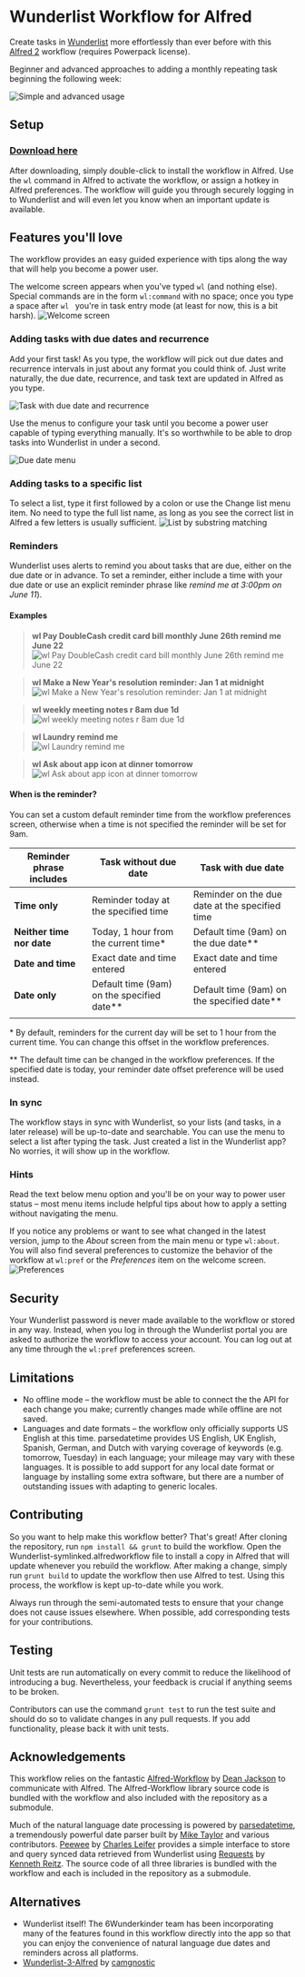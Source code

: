 Wunderlist Workflow for Alfred
==========================

Create tasks in [Wunderlist](http://wunderlist.com) more effortlessly than ever before with this [Alfred 2](http://www.alfredapp.com/) workflow (requires Powerpack license). 

Beginner and advanced approaches to adding a monthly repeating task beginning the following week:

![Simple and advanced usage](https://cloud.githubusercontent.com/assets/507058/7975455/ff5acaea-0a3b-11e5-93f9-74b4b14039dc.gif)

Setup
-----

### [Download here](https://raw.github.com/idpaterson/alfred-wunderlist-workflow/master/Wunderlist.alfredworkflow)

After downloading, simply double-click to install the workflow in Alfred. Use the `wl` command in Alfred to activate the workflow, or assign a hotkey in Alfred preferences. The workflow will guide you through securely logging in to Wunderlist and will even let you know when an important update is available.

Features you'll love
--------

The workflow provides an easy guided experience with tips along the way that will help you become a power user. 

The welcome screen appears when you've typed `wl` (and nothing else). Special commands are in the form `wl:command` with no space; once you type a space after `wl ` you're in task entry mode (at least for now, this is a bit harsh).
![Welcome screen](https://cloud.githubusercontent.com/assets/507058/11870946/fffcff2e-a499-11e5-8528-5cfa0778dfed.png)


### Adding tasks with due dates and recurrence

Add your first task! As you type, the workflow will pick out due dates and recurrence intervals in just about any format you could think of. Just write naturally, the due date, recurrence, and task text are updated in Alfred as you type.

![Task with due date and recurrence](https://cloud.githubusercontent.com/assets/507058/11858336/bbcb7c1a-a42e-11e5-85f6-414aa82fcbbb.png)

Use the menus to configure your task until you become a power user capable of typing everything manually. It's so worthwhile to be able to drop tasks into Wunderlist in under a second.

![Due date menu](https://cloud.githubusercontent.com/assets/507058/7895423/d67861e4-065a-11e5-95fa-2bedeb70432b.png)

### Adding tasks to a specific list

To select a list, type it first followed by a colon or use the Change list menu item. No need to type the full list name, as long as you see the correct list in Alfred a few letters is usually sufficient.
![List by substring matching](https://cloud.githubusercontent.com/assets/507058/11858365/e43c56d8-a42e-11e5-9ec6-4494579525a0.png)

### Reminders

Wunderlist uses alerts to remind you about tasks that are due, either on the due date or in advance. To set a reminder, either include a time with your due date or use an explicit reminder phrase like *remind me at 3:00pm on June 11*). 

#### Examples

> **wl Pay DoubleCash credit card bill monthly June 26th remind me June 22**<br/>
![wl Pay DoubleCash credit card bill monthly June 26th remind me June 22](https://cloud.githubusercontent.com/assets/507058/8271997/4779e33e-1800-11e5-91f4-55867bf1473a.png)

> **wl Make a New Year's resolution reminder: Jan 1 at midnight**<br/>
![wl Make a New Year's resolution reminder: Jan 1 at midnight](https://cloud.githubusercontent.com/assets/507058/8272030/c21fa028-1801-11e5-812a-fc66e4b9a232.png)

> **wl weekly meeting notes r 8am due 1d**<br/>
![wl weekly meeting notes r 8am due 1d](https://cloud.githubusercontent.com/assets/507058/8272020/5b49fd8a-1801-11e5-9d27-9851a8385bdc.png)

> **wl Laundry remind me**<br/>
![wl Laundry remind me](https://cloud.githubusercontent.com/assets/507058/8272070/6c15c502-1803-11e5-9a17-ed65b1a98f20.png)

> **wl Ask about app icon at dinner tomorrow**<br/>
![wl Ask about app icon at dinner tomorrow](https://cloud.githubusercontent.com/assets/507058/11858195/5593905a-a42d-11e5-8e66-9b27afb31f23.png)

#### When is the reminder?

You can set a custom default reminder time from the workflow preferences screen, otherwise when a time is not specified the reminder will be set for 9am.

|  Reminder phrase includes |           Task without due date            |               Task with due date               |
| ------------------------- | ------------------------------------------ | ---------------------------------------------- |
| **Time only**             | Reminder today at the specified time       | Reminder on the due date at the specified time |
| **Neither time nor date** | Today, 1 hour from the current time*       | Default time (9am) on the due date**            |
| **Date and time**         | Exact date and time entered                | Exact date and time entered                    |
| **Date only**             | Default time (9am) on the specified date** | Default time (9am) on the specified date**     |
|                           |                                            |                                                |

\* By default, reminders for the current day will be set to 1 hour from the current time. You can change this offset in the workflow preferences.

\*\* The default time can be changed in the workflow preferences. If the specified date is today, your reminder date offset preference will be used instead.

### In sync

The workflow stays in sync with Wunderlist, so your lists (and tasks, in a later release) will be up-to-date and searchable. You can use the menu to select a list after typing the task. Just created a list in the Wunderlist app? No worries, it will show up in the workflow.

### Hints

Read the text below menu option and you'll be on your way to power user status – most menu items include helpful tips about how to apply a setting without navigating the menu.

If you notice any problems or want to see what changed in the latest version, jump to the *About* screen from the main menu or type `wl:about`. You will also find several preferences to customize the behavior of the workflow at `wl:pref` or the *Preferences* item on the welcome screen.
![Preferences](https://cloud.githubusercontent.com/assets/507058/11939113/c132fd14-a7ed-11e5-8fd1-9e3727acee26.png)


Security
-----------

Your Wunderlist password is never made available to the workflow or stored in any way. Instead, when you log in through the Wunderlist portal you are asked to authorize the workflow to access your account. You can log out at any time through the `wl:pref` preferences screen.

Limitations
-----------

* No offline mode – the workflow must be able to connect the the API for each change you make; currently changes made while offline are not saved.
* Languages and date formats – the workflow only officially supports US English at this time. parsedatetime provides US English, UK English, Spanish, German, and Dutch with varying coverage of keywords (e.g. tomorrow, Tuesday) in each language; your mileage may vary with these languages. It is possible to add support for any local date format or language by installing some extra software, but there are a number of outstanding issues with adapting to generic locales.

Contributing
------------

So you want to help make this workflow better? That's great! <!-- Oops, the Python version does not have documentation yet.
Please see [the documentation](http://idpaterson.github.io/alfred-wunderlist-workflow/) for an introduction to the structure of this workflow.
-->After cloning the repository, run `npm install && grunt` to build the workflow. Open the Wunderlist-symlinked.alfredworkflow file to install a copy in Alfred that will update whenever you rebuild the workflow. After making a change, simply run `grunt build` to update the workflow then use Alfred to test. Using this process, the workflow is kept up-to-date while you work.

Always run through the semi-automated tests to ensure that your change does not cause issues elsewhere. When possible, add corresponding tests for your contributions.

Testing
-------

Unit tests are run automatically on every commit to reduce the likelihood of introducing a bug. Nevertheless, your feedback is crucial if anything seems to be broken.

Contributors can use the command `grunt test` to run the test suite and should do so to validate changes in any pull requests. If you add functionality, please back it with unit tests.

Acknowledgements
----------------

This workflow relies on the fantastic [Alfred-Workflow](https://github.com/deanishe/alfred-workflow) by [Dean Jackson](https://github.com/deanishe) to communicate with Alfred. The Alfred-Workflow library source code is bundled with the workflow and also included with the repository as a submodule.

Much of the natural language date processing is powered by [parsedatetime](https://github.com/bear/parsedatetime), a tremendously powerful date parser built by [Mike Taylor](https://github.com/bear) and various contributors. [Peewee](https://github.com/coleifer/peewee) by [Charles Leifer](https://github.com/coleifer) provides a simple interface to store and query synced data retrieved from Wunderlist using [Requests](https://github.com/kennethreitz/requests) by [Kenneth Reitz](https://github.com/kennethreitz). The source code of all three libraries is bundled with the workflow and each is included in the repository as a submodule.

Alternatives
------------

* Wunderlist itself! The 6Wunderkinder team has been incorporating many of the features found in this workflow directly into the app so that you can enjoy the convenience of natural language due dates and reminders across all platforms.
* [Wunderlist-3-Alfred](https://github.com/camgnostic/Wunderlist-3-Alfred) by [camgnostic](https://github.com/camgnostic)
